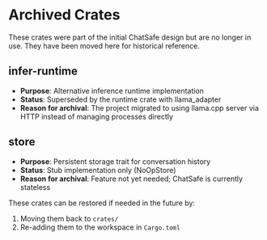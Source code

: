 # Archived Crates

These crates were part of the initial ChatSafe design but are no longer in use.
They have been moved here for historical reference.

## infer-runtime
- **Purpose**: Alternative inference runtime implementation
- **Status**: Superseded by the runtime crate with llama_adapter
- **Reason for archival**: The project migrated to using llama.cpp server via HTTP instead of managing processes directly

## store
- **Purpose**: Persistent storage trait for conversation history
- **Status**: Stub implementation only (NoOpStore)
- **Reason for archival**: Feature not yet needed; ChatSafe is currently stateless

These crates can be restored if needed in the future by:
1. Moving them back to `crates/`
2. Re-adding them to the workspace in `Cargo.toml`
